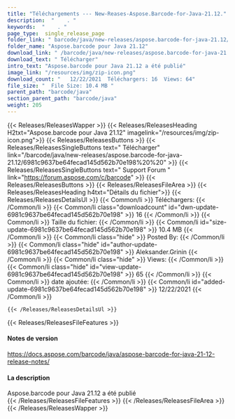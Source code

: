 ```yaml
---
title: "Téléchargements --- New-Reases-Aspose.Barcode-for-Java-21.12." 
description:  "    . " 
keywords:  "    . " 
page_type:  single_release_page
folder_link: " barcode/java/new-releases/aspose.barcode-for-java-21.12/"
folder_name: "Aspose.barcode pour Java 21.12"
download_link: " /barcode/java/new-releases/aspose.barcode-for-java-21.12/6981c9637be64fecad145d562b70e198"
download_text: " Télécharger"
intro_text: "Aspose.barcode pour Java 21.12 a été publié"
image_link: "/resources/img/zip-icon.png"
download_count: "   12/22/2021  Téléchargers: 16  Views: 64"
file_size: "  File Size: 10.4 MB "
parent_path: "barcode/java"
section_parent_path: "barcode/java"
weight: 205
---
```


{{< Releases/ReleasesWapper >}}
  {{< Releases/ReleasesHeading H2txt="Aspose.barcode pour Java 21.12" imagelink="/resources/img/zip-icon.png">}}
  {{< Releases/ReleasesButtons >}}
    {{< Releases/ReleasesSingleButtons text=" Télécharger" link="/barcode/java/new-releases/aspose.barcode-for-java-21.12/6981c9637be64fecad145d562b70e198%20%20" >}}
    {{< Releases/ReleasesSingleButtons text=" Support Forum " link="https://forum.aspose.com/c/barcode" >}}
  {{< Releases/ReleasesButtons >}}
  {{< Releases/ReleasesFileArea >}}
    {{< Releases/ReleasesHeading h4txt="Détails du fichier">}}
    {{< Releases/ReleasesDetailsUl >}}
            {{< Common/li  >}} Téléchargers: {{< /Common/li >}} 
      {{< Common/li class="downloadcount" id="dwn-update-6981c9637be64fecad145d562b70e198" >}} 16 {{< /Common/li >}} 
      {{< Common/li  >}} Taille du fichier: {{< /Common/li >}} 
      {{< Common/li id="size-update-6981c9637be64fecad145d562b70e198" >}} 10.4 MB {{< /Common/li >}} 
      {{< Common/li  class="hide" >}} Posted By: {{< /Common/li >}} 
      {{< Common/li class="hide" id="author-update-6981c9637be64fecad145d562b70e198" >}} Aleksander.Grinin {{< /Common/li >}} 
      {{< Common/li class="hide"  >}} Views: {{< /Common/li >}} 
      {{< Common/li class="hide" id="view-update-6981c9637be64fecad145d562b70e198" >}} 65 {{< /Common/li >}} 
      {{< Common/li  >}} date ajoutée: {{< /Common/li >}} 
      {{< Common/li id="added-update-6981c9637be64fecad145d562b70e198" >}} 12/22/2021 {{< /Common/li >}} 

    {{< /Releases/ReleasesDetailsUl >}}

  {{< Releases/ReleasesFileFeatures >}}
      <h4>Notes de version</h4><div><a href="https://docs.aspose.com/barcode/java/aspose-barcode-for-java-21-12-release-notes/">https://docs.aspose.com/barcode/java/aspose-barcode-for-java-21-12-release-notes/</a></div><h4>La description</h4><div class="HTMLDescription">Aspose.barcode pour Java 21.12 a été publié</div>
  {{< /Releases/ReleasesFileFeatures >}}
 {{< /Releases/ReleasesFileArea >}}
{{< /Releases/ReleasesWapper >}}


